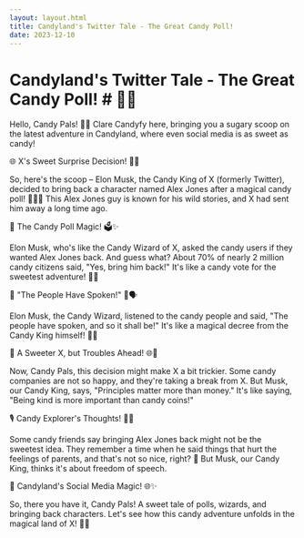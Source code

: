 ```yaml
---
layout: layout.html
title: Candyland's Twitter Tale - The Great Candy Poll!
date: 2023-12-10
---
```

# Candyland's Twitter Tale - The Great Candy Poll! # 🍭🌈

Hello, Candy Pals! 🍬✨ Clare Candyfy here, bringing you a sugary scoop on the latest adventure in Candyland, where even social media is as sweet as candy!

🌐 X's Sweet Surprise Decision! 🎉🍫

So, here's the scoop – Elon Musk, the Candy King of X (formerly Twitter), decided to bring back a character named Alex Jones after a magical candy poll! 🧙‍♂️✨ This Alex Jones guy is known for his wild stories, and X had sent him away a long time ago.

🍭 The Candy Poll Magic! 🗳️✨

Elon Musk, who's like the Candy Wizard of X, asked the candy users if they wanted Alex Jones back. And guess what? About 70% of nearly 2 million candy citizens said, "Yes, bring him back!" It's like a candy vote for the sweetest adventure! 🍬🎊

🍬 "The People Have Spoken!" 🍬🗣️

Elon Musk, the Candy Wizard, listened to the candy people and said, "The people have spoken, and so it shall be!" It's like a magical decree from the Candy King himself! 🍭👑

🍫 A Sweeter X, but Troubles Ahead! 🌐🍬

Now, Candy Pals, this decision might make X a bit trickier. Some candy companies are not so happy, and they're taking a break from X. But Musk, our Candy King, says, "Principles matter more than money." It's like saying, "Being kind is more important than candy coins!"

🎙️ Candy Explorer's Thoughts! 🤔🍬

Some candy friends say bringing Alex Jones back might not be the sweetest idea. They remember a time when he said things that hurt the feelings of parents, and that's not so nice, right? 🙁 But Musk, our Candy King, thinks it's about freedom of speech.

🍭 Candyland's Social Media Magic! 🌐✨

So, there you have it, Candy Pals! A sweet tale of polls, wizards, and bringing back characters. Let's see how this candy adventure unfolds in the magical land of X! 🚀🍭